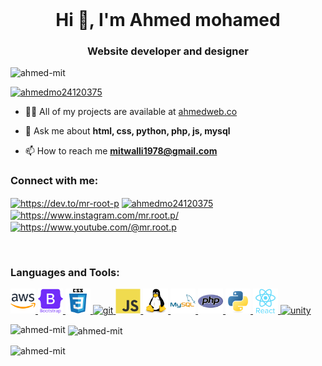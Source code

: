 <!DOCTYPE html>
<html lang="en">
<head>
    <meta charset="UTF-8">
    <meta name="viewport" content="width=device-width, initial-scale=1.0">
    <title>Document</title>
</head>
<body>
    
<img src="https://camo.githubusercontent.com/700f2ecd2ca652d02ff0705ebdf8c4ee71dfbbe0d67fc02950f84eb251242ab9/68747470733a2f2f666972656261736573746f726167652e676f6f676c65617069732e636f6d2f76302f622f666c6578692d636f64696e672e61707073706f742e636f6d2f6f2f64656d706769372d35323066386435662d363364342d343435332d383832322d6462633134396165323766382e6769663f616c743d6d6564696126746f6b656e3d39316330633762322d393363332d343032392d623031312d316138373033633537333064" alt="">
    <h1 align="center">Hi 👋, I'm Ahmed mohamed</h1>
<h3 align="center">Website developer and designer</h3>

<p align="left"> <img src="https://komarev.com/ghpvc/?username=ahmed-mit&label=Profile%20views&color=0e75b6&style=flat" alt="ahmed-mit" /> </p>

<p align="left"> <a href="https://twitter.com/ahmedmo24120375" target="blank"><img src="https://img.shields.io/twitter/follow/ahmedmo24120375?logo=twitter&style=for-the-badge" alt="ahmedmo24120375" /></a> </p>

- 👨‍💻 All of my projects are available at [ahmedweb.co](ahmedweb.co)

- 💬 Ask me about **html, css, python, php, js, mysql**

- 📫 How to reach me **mitwalli1978@gmail.com**

<h3 align="left">Connect with me:</h3>
<p align="left">
<a href="https://dev.to/https://dev.to/mr-root-p" target="blank"><img align="center" src="https://raw.githubusercontent.com/rahuldkjain/github-profile-readme-generator/master/src/images/icons/Social/devto.svg" alt="https://dev.to/mr-root-p" height="30" width="40" /></a>
<a href="https://twitter.com/ahmedmo24120375" target="blank"><img align="center" src="https://raw.githubusercontent.com/rahuldkjain/github-profile-readme-generator/master/src/images/icons/Social/twitter.svg" alt="ahmedmo24120375" height="30" width="40" /></a>
<a href="https://instagram.com/https://www.instagram.com/mr.root.p/" target="blank"><img align="center" src="https://raw.githubusercontent.com/rahuldkjain/github-profile-readme-generator/master/src/images/icons/Social/instagram.svg" alt="https://www.instagram.com/mr.root.p/" height="30" width="40" /></a>
<a href="https://www.youtube.com/c/https://www.youtube.com/@mr.root.p" target="blank"><img align="center" src="https://raw.githubusercontent.com/rahuldkjain/github-profile-readme-generator/master/src/images/icons/Social/youtube.svg" alt="https://www.youtube.com/@mr.root.p" height="30" width="40" /></a>
</p>
<img src="https://assets-global.website-files.com/61897bbb80b04406f137091a/62430a051e734d35fa9f3e0b_WLSSmhPWPsTOUHVemfC4VPHDMFRtjCUIbBGwOgt0NR93B_jx08Rj_7MD0K4cqeRlT4eiFJD1S4_FK4QrQzXDcsw-WHR5epdjl3oWfkTekDpjNlWYFNJ-yaF6K9Rg2ApEZQrwLqcc.gif" alt="">

<h3 align="left">Languages and Tools:</h3>
<p align="left"> <a href="https://aws.amazon.com" target="_blank" rel="noreferrer"> <img src="https://raw.githubusercontent.com/devicons/devicon/master/icons/amazonwebservices/amazonwebservices-original-wordmark.svg" alt="aws" width="40" height="40"/> </a> <a href="https://getbootstrap.com" target="_blank" rel="noreferrer"> <img src="https://raw.githubusercontent.com/devicons/devicon/master/icons/bootstrap/bootstrap-plain-wordmark.svg" alt="bootstrap" width="40" height="40"/> </a> <a href="https://www.w3schools.com/css/" target="_blank" rel="noreferrer"> <img src="https://raw.githubusercontent.com/devicons/devicon/master/icons/css3/css3-original-wordmark.svg" alt="css3" width="40" height="40"/> </a> <a href="https://git-scm.com/" target="_blank" rel="noreferrer"> <img src="https://www.vectorlogo.zone/logos/git-scm/git-scm-icon.svg" alt="git" width="40" height="40"/> </a> <a href="https://developer.mozilla.org/en-US/docs/Web/JavaScript" target="_blank" rel="noreferrer"> <img src="https://raw.githubusercontent.com/devicons/devicon/master/icons/javascript/javascript-original.svg" alt="javascript" width="40" height="40"/> </a> <a href="https://www.linux.org/" target="_blank" rel="noreferrer"> <img src="https://raw.githubusercontent.com/devicons/devicon/master/icons/linux/linux-original.svg" alt="linux" width="40" height="40"/> </a> <a href="https://www.mysql.com/" target="_blank" rel="noreferrer"> <img src="https://raw.githubusercontent.com/devicons/devicon/master/icons/mysql/mysql-original-wordmark.svg" alt="mysql" width="40" height="40"/> </a> <a href="https://www.php.net" target="_blank" rel="noreferrer"> <img src="https://raw.githubusercontent.com/devicons/devicon/master/icons/php/php-original.svg" alt="php" width="40" height="40"/> </a> <a href="https://www.python.org" target="_blank" rel="noreferrer"> <img src="https://raw.githubusercontent.com/devicons/devicon/master/icons/python/python-original.svg" alt="python" width="40" height="40"/> </a> <a href="https://reactjs.org/" target="_blank" rel="noreferrer"> <img src="https://raw.githubusercontent.com/devicons/devicon/master/icons/react/react-original-wordmark.svg" alt="react" width="40" height="40"/> </a> <a href="https://unity.com/" target="_blank" rel="noreferrer"> <img src="https://www.vectorlogo.zone/logos/unity3d/unity3d-icon.svg" alt="unity" width="40" height="40"/> </a> </p>

<p><img align="left" src="https://github-readme-stats.vercel.app/api/top-langs?username=ahmed-mit&show_icons=true&locale=en&layout=compact" alt="ahmed-mit" /></p>

<p>&nbsp;<img align="center" src="https://github-readme-stats.vercel.app/api?username=ahmed-mit&show_icons=true&locale=en" alt="ahmed-mit" /></p>

<p><img align="center" src="https://github-readme-streak-stats.herokuapp.com/?user=ahmed-mit&" alt="ahmed-mit" /></p>

</body>
</html>
